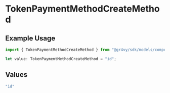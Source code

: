 # TokenPaymentMethodCreateMethod

## Example Usage

```typescript
import { TokenPaymentMethodCreateMethod } from "@gr4vy/sdk/models/components";

let value: TokenPaymentMethodCreateMethod = "id";
```

## Values

```typescript
"id"
```